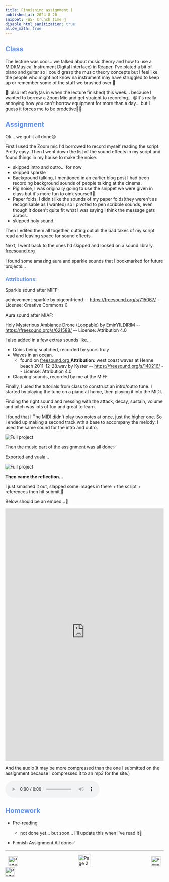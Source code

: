```yaml
---
title: Finnishing assignment 1
published_at: 2024-8-20
snippet: -W5- Crunch time 🦷
disable_html_sanitization: true
allow_math: true
---
```


<h2 style="color:CornflowerBlue;">Class</h2>

The lecture was cool... we talked about music theory and how to use a MIDI(Musical Instrument Digital Interface) in Reaper.
I've plated a bit of piano and guitar so I could grasp the music theory concepts but I feel like the people who might not know na instrument may have struggled to keep up or remember some of the stuff we brushed over.🫠

🫣I also left early(as in when the lecture finished) this week... because I wanted to borrow a Zoom Mic and get straight to recording... 😡It's really annoying how you can't borrow equipment for more than a day... but I guess it forces me to be prodctive🤷‍♂️

<h2 style="color:CornflowerBlue;">Assignment</h2>

Ok... we got it all done😅

First I used the Zoom mic I'd borrowed to record myself reading the script. Pretty easy.
Then I went down the list of the sound effects in my script and found things in my house to make the noise. 
- skipped intro and outro... for now
- skipped sparkle
- Background talking, I mentioned in an earlier blog post I had been recording background sounds of people talking at the cinema.
- Pig noise, I was originally going to use the snippet we were given in class but it's more fun to oink yourself🐽
- Paper folds, I didn't like the sounds of my paper folds(they weren't as recognisable as I wanted) so I pivoted to pen scribble sounds, even though it dosen't quite fit what I was saying I think the message gets across.
- skipped holy sound.

Then I edited them all together, cutting out all the bad takes of my script read and leaving space for sound effects.

Next, I went back to the ones I'd skipped and looked on a sound library. <a href="https://freesound.org/ "> freesound.org </a> 

I found some amazing aura and sparkle sounds that I bookmarked for future projects...

<h3 style="color:CornflowerBlue;">Attributions:</h3>
Sparkle sound after MIFF: 

achievement-sparkle by pigeonfriend -- https://freesound.org/s/715067/ -- License: Creative Commons 0 

Aura sound after MIAF:

Holy Mysterious Ambiance Drone (Loopable) by EminYILDIRIM -- https://freesound.org/s/621588/ -- License: Attribution 4.0

I also added in a few extras sounds like...
- Coins being snatched, recorded by yours truly
- Waves in an ocean.
    - found on <a href="https://freesound.org/ "> freesound.org </a> **Attribution:** west coast waves at Henne beach 2011-12-28.wav by Kyster -- https://freesound.org/s/140216/ -- License: Attribution 4.0
- Clapping sounds, recorded by me at the MIFF

Finally, I used the tutorials from class to construct an intro/outro tune. I started by playing the tune on a piano at home, then playing it into the MIDI.

Finding the right sound and messing with the attack, decay, sustain, volume and pitch was lots of fun and great to learn.

I found that I The MIDI didn't play two notes at once, just the higher one. So I ended up making a second track wth a base to accompany the melody. I used the same sound for the intro and outro.

![Full project](/w5/MIDInotes.png)

Then the music part of the assignment was all done✅

Exported and vuala...

![Full project](/w5/FullProject.png)

**Then came the reflection...**

I just smashed it out, slapped some images in there + the script + references then hit submit.💪

Below should be an embed...🤞

<iframe src="https://rmiteduau-my.sharepoint.com/personal/s4089062_student_rmit_edu_au/_layouts/15/Doc.aspx?sourcedoc={f67ccc43-a5ca-442d-8e21-74f10428c805}&amp;action=embedview" width=100% height="800px" frameborder="0">This is an embedded <a target="_blank" href="https://office.com">Microsoft Office</a> document, powered by <a target="_blank" href="https://office.com/webapps">Office</a>.</iframe>

And the audio(it may be more compressed than the one I submitted on the assignment because I compressed it to an mp3 for the site.)

<!DOCTYPE html>
<html>
<head>
</head>

<body>
    <audio controls>
  <source src="/w5/MatasoChung_4089062_SoundAssignment1.mp3" type="audio/mpeg">
  Your browser does not support the audio element.
    </audio>
</body>


<h2 style="color:CornflowerBlue;">Homework</h2>

- Pre-reading
    - not done yet... but soon... I'll update this when I've read it👀

- Finnish Assignment 
All done✅

---
<style>
.container {
    display: flex;
    justify-content: space-between;
    align-items: center;
    padding: 0 10px; /* Optional: Add some padding if needed */
}

.button {
    display: flex;
    align-items: center;
    /* Add additional styling for buttons if needed */
}

.button img {
    display: block;
}
</style>


<body>
    <div class="container">
        <a href="/04-working-on-assignment" class="button left">
            <img id= "back_id" src="/Images/white/1.png" width="30" height="30" alt="Page 1">
        </a>
        <a href="/" class="button middle">
            <img id= "home_id" src="/Images/white/2.png" width="40" height="40" alt="Page 2">
        </a>
        <a href="/" class="button right">
            <img id= "next_id" src="/Images/white/3.png" width="30" height="30" alt="Page 3">
        </a>
    </div>
</body>

<img src="/Images/white/0.png" width="30" height="30" alt="Page 3">